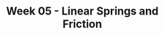 ---
title: Week 05 - Linear Springs and Friction
contents:
  - date: 2024-02-10
    items:
      - type: lecture
        topics:
          - No Class
  

  - date: 2024-12-05
    items:
      - type: lecture
        topics:
          - Explaining the spring force
          # - [Explaining spring force](https://www.youtube.com/watch?v=WtTDHW2JUVY)
          # - [Spring force examples](https://www.youtube.com/watch?v=YiOZregJx9w)
          # - [Explaining the friction force](https://www.youtube.com/watch?v=_fvCFtpL3c8)
          # - [Particle on a curve vs. particle on a surface](https://www.youtube.com/watch?v=XNdP7Nk850s)
      - type: problem_set
        title: Set 09 - Linear Springs
        description: Linear Springs
        link: "###"
      - type: problem_set
        title: Set 10 - Friction
        description: Friction
        link: "###"
      - type: exercise

  - date: 2024-02-14
    items:
      - type: lecture
        topics:
          - No Class
      - type: homework
        title: HW05
        link: "###"
        due_date: 2024-02-21
---